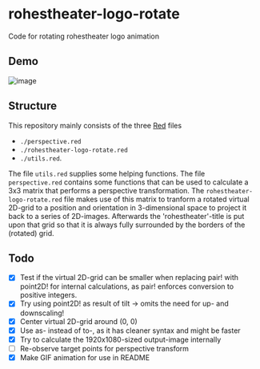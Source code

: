 # rohestheater-logo-rotate
Code for rotating rohestheater logo animation

## Demo
![image](./presentation.gif)

## Structure
This repository mainly consists of the three [Red](https://www.red-lang.org/p/about.html) files
 - `./perspective.red`
 - `./rohestheater-logo-rotate.red`
 - `./utils.red`.

The file `utils.red` supplies some helping functions.
The file `perspective.red` contains some functions that can be used to calculate a 3x3 matrix that performs a perspective transformation.
The `rohestheater-logo-rotate.red` file makes use of this matrix to tranform a rotated virtual 2D-grid to a position and orientation in 3-dimensional space to project it back to a series of 2D-images.
Afterwards the 'rohestheater'-title is put upon that grid so that it is always fully surrounded by the borders of the (rotated) grid.

<!-- all issues got resolved!
## Notes
 - As there currently is an issue with a segmentation fault probably due to a GC issue, the program is wrapped into a script, which calls the script on a subset of the frames to be generated.
 - For stability of the grid representation the output-format is twice the size of the intended output-format and needs to be scaled down. This procedure removes jittering-effects reliably.
-->

## Todo
 - [x] Test if the virtual 2D-grid can be smaller when replacing pair! with point2D! for internal calculations, as pair! enforces conversion to positive integers.
 - [x] Try using point2D! as result of tilt -> omits the need for up- and downscaling!
 - [x] Center virtual 2D-grid around (0, 0)
 - [x] Use as-<type> instead of to-<type>, as it has cleaner syntax and might be faster
 - [x] Try to calculate the 1920x1080-sized output-image internally
 - [ ] Re-observe target points for perspective transform
 - [x] Make GIF animation for use in README
